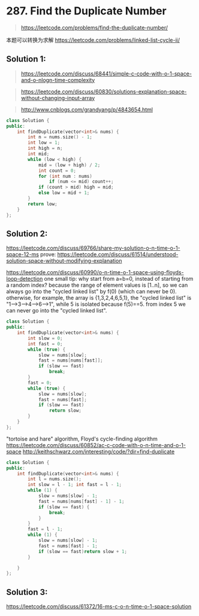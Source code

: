 # 287. Find the Duplicate Number
> https://leetcode.com/problems/find-the-duplicate-number/

本题可以转换为求解 https://leetcode.com/problems/linked-list-cycle-ii/

## Solution 1:
> https://leetcode.com/discuss/68441/simple-c-code-with-o-1-space-and-o-nlogn-time-complexity

> https://leetcode.com/discuss/60830/solutions-explanation-space-without-changing-input-array

> http://www.cnblogs.com/grandyang/p/4843654.html

```cpp
class Solution {
public:
    int findDuplicate(vector<int>& nums) {
        int n = nums.size() - 1;
        int low = 1;
        int high = n;
        int mid;
        while (low < high) {
            mid = (low + high) / 2;
            int count = 0;
            for (int num : nums)
                if (num <= mid) count++;            
            if (count > mid) high = mid;
            else low = mid + 1;
        }
        return low;
    }
};
```

## Solution 2:
https://leetcode.com/discuss/69766/share-my-solution-o-n-time-o-1-space-12-ms
prove:
https://leetcode.com/discuss/61514/understood-solution-space-without-modifying-explanation

https://leetcode.com/discuss/60990/o-n-time-o-1-space-using-floyds-loop-detection
one small tip: why start from a=b=0, instead of starting from a random index?
because the range of element values is [1..n], so we can always go into the "cycled linked list" by f(0) (which can never be 0).
otherwise, for example, the array is {1,3,2,4,6,5,1}, the "cycled linked list" is "1-->3-->4-->6-->1", while 5 is isolated because f(5)==5. from index 5 we can never go into the "cycled linked list".
```cpp
class Solution {
public:
    int findDuplicate(vector<int>& nums) {
        int slow = 0;
        int fast = 0;
        while (true) {
            slow = nums[slow];
            fast = nums[nums[fast]];
            if (slow == fast)
                break;
        }
        fast = 0;
        while (true) {
            slow = nums[slow];
            fast = nums[fast];
            if (slow == fast)
                return slow;
        }
    }
};
```
"tortoise and hare" algorithm, Floyd's cycle-finding algorithm
https://leetcode.com/discuss/60852/ac-c-code-with-o-n-time-and-o-1-space
http://keithschwarz.com/interesting/code/?dir=find-duplicate
```cpp
class Solution {
public:
    int findDuplicate(vector<int>& nums) {
        int l = nums.size();
        int slow = l - 1; int fast = l - 1;
        while (1) {
            slow = nums[slow] - 1;
            fast = nums[nums[fast] - 1] - 1;
            if (slow == fast) {
                break;
            }
        }
        fast = l - 1;
        while (1) {
            slow = nums[slow] - 1;
            fast = nums[fast] - 1;
            if (slow == fast)return slow + 1;
        }

    }
};
```

## Solution 3:
https://leetcode.com/discuss/61372/16-ms-c-o-n-time-o-1-space-solution
